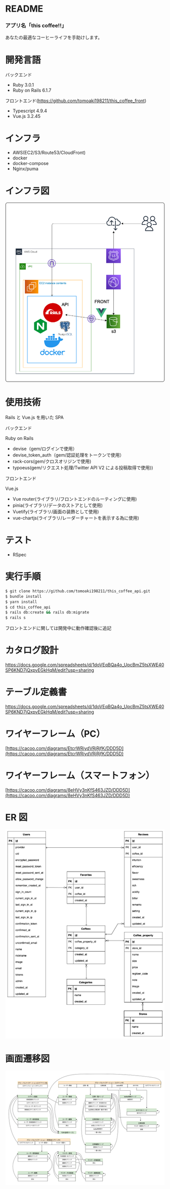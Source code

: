 # README

### アプリ名「this coffee!!」

あなたの最適なコーヒーライフを手助けします。

# 開発言語

バックエンド

- Ruby 3.0.1
- Ruby on Rails 6.1.7

フロントエンド(https://github.com/tomoaki198211/this_coffee_front)

- Typescript 4.9.4
- Vue.js 3.2.45

# インフラ

- AWS(EC2/S3/Route53/CloudFront)
- docker
- docker-compose
- Nginx/puma

# インフラ図

![インフラ構成図](images/infra2.png)

# 使用技術

Rails と Vue.js を用いた SPA

バックエンド

Ruby on Rails

- devise（gem/ログインで使用）
- devise_token_auth（gem/認証処理をトークンで使用）
- rack-cors(gem/クロスオリジンで使用)
- typoeus(gem/リクエスト処理/Twitter API V2 による投稿取得で使用))

フロントエンド

Vue.js

- Vue router(ライブラリ/フロントエンドのルーティングに使用)
- pinia(ライブラリ/データのストアとして使用)
- Vuetify(ライブラリ/画面の装飾として使用)
- vue-chartjs(ライブラリ/レーダーチャートを表示する為に使用)

# テスト

- RSpec

# 実行手順

```bash
$ git clone https://github.com/tomoaki198211/this_coffee_api.git
$ bundle install
$ yarn install
$ cd this_coffee_api
$ rails db:create && rails db:migrate
$ rails s
```

フロントエンドに関しては開発中に動作確認後に追記

# カタログ設計

https://docs.google.com/spreadsheets/d/1doVEqBQa4o_UpcBmZ5tsXWE40SP6KND7jQxpvEGkHqM/edit?usp=sharing

# テーブル定義書

https://docs.google.com/spreadsheets/d/1doVEqBQa4o_UpcBmZ5tsXWE40SP6KND7jQxpvEGkHqM/edit?usp=sharing

# ワイヤーフレーム（PC）

[https://cacoo.com/diagrams/EtcrWRiydVRjRjfK/DDD5D](https://cacoo.com/diagrams/EtcrWRiydVRjRjfK/DDD5D)

# ワイヤーフレーム（スマートフォン）

[https://cacoo.com/diagrams/8eHVy3nKfS463JZD/DDD5D](https://cacoo.com/diagrams/8eHVy3nKfS463JZD/DDD5D)

# ER 図

![ER図](images/er2.png)

# 画面遷移図

![ER図](images/seni2.png)
